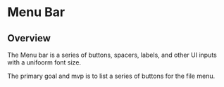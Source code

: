 # Menu Bar

## Overview

The Menu bar is a series of buttons, spacers, labels, and other UI inputs with a unifoorm font size. 

The primary goal and mvp is to list a series of buttons for the file menu.